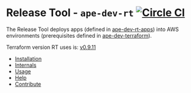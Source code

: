 # Release Tool - `ape-dev-rt` [![Circle CI](https://circleci.com/gh/TimeInc/ape-dev-rt/tree/master.svg?style=svg&circle-token=574cbecafc9b1fdd09ecb49fdf007ca5b65721d3)](https://circleci.com/gh/TimeInc/ape-dev-rt/tree/master)

The Release Tool deploys apps (defined in [ape-dev-rt-apps](https://github.com/TimeInc/ape-dev-rt-apps)) into AWS environments (prerequisites defined in [ape-dev-terraform](https://github.com/TimeInc/ape-dev-terraform)).

Terraform version RT uses is: [v0.9.11](https://github.com/hashicorp/terraform/tree/v0.9.11/website/source/docs/)

- [Installation](docs/install.md)
- [Internals](docs/internals.md)
- [Usage](docs/usage.md)
- [Help](docs/help.md)
- [Contribute](docs/contribute.md)
